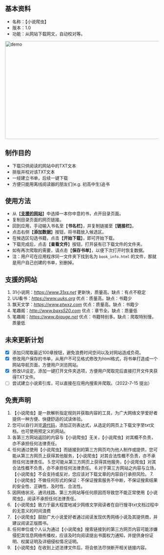 
## **基本资料**
* 名称：【小说爬虫】
* 版本：1.0
* 功能：从网站下载网文，自动校对等。

<img src="https://user-images.githubusercontent.com/78750074/179153333-c544e2c9-b499-43d4-96a2-79edf1a1ee0c.jpg" alt="demo" width="640" height="320" />

## **制作目的**
* 下载只供阅读的网站中的TXT文本
* 排版并校对该TXT文本
* 一经建立书单，后续一键下载
* 方便只能用离线阅读器的朋友们(e.g. 初高中生)追书

## **使用方法**
* 从【[**支援的网站**](#支援的网站 "Goto 支援的网站")】中选择一本你中意的书，点开目录页面。
* 复制目录页面的网页链接。
* 回到应用，手动输入书名至【**书名栏**】，并复制链接至【**链接栏**】。
* 点击右侧【**添加数据**】按钮，将书籍放入候选区。
* 在候选区勾选书籍，点击【**开始下载**】，即可开始下载。
* 下载完成后，点击【**查看文件**】按钮，打开装有已下载文件的文件夹。
* 如有再次爬取的需要，请点击【**保存书单**】，以便下次打开时恢复数据。
* 注：用户可在应用程序同一文件夹下找到名为 `book_info.html` 的文件，那就是用户自己创建的书单，别删掉。

## **支援的网站**
1. 31小说网：*https://www.31xs.net*
    更新快，质量高。缺点：有点不稳定
2. UU看书：*https://www.uuks.org*
    优点：质量高。缺点：书籍少
3. 飘天文学：*https://www.ptwxz.com*
    优点：质量高。缺点：书籍少
4. 笔趣阁：*http://www.bqxs520.com*
    优点：章节全。缺点：质量低
5. 笔趣阁：*https://www.ibiquge.net*
    优点：书籍特别多。缺点：爬取特别慢，质量低

## **未来更新计划**
- [X] 添加只爬取最近100章按钮，避免浪费时间空间以及对网站造成负荷。
- [X] 修改用户保存的书单，从用户不可见格式修改为html格式，将书单打造成一个网站导航页面，方便用户浏览网站。
- [X] 修改UI设定，添加一键打开文件夹选项，方便用户爬取完后直接打开文件夹获得TXT文件。
- [ ] 尝试建立小说索引库，可以直接在应用内搜索并爬取。（2022-7-15 提出）

## **免责声明**
1. 【小说爬虫】是一款解析指定规则并获取内容的工具，为广大网络文学爱好者提供一种方便、快捷舒适的试读体验。
2. 您可以自行浏览[源代码](https://github.com/Henryyy-Hung/Web-Spider-of-Chinese-Fiction/blob/main/src/NovelSpider.py)，添加正则表达式，从选定的网页上下载文字至txt文档，也可使用预定义的网站。
3. 各第三方网站返回的内容与【小说爬虫】无关，【小说爬虫】对其概不负责，亦不承担任何法律责任。
4. 任何通过使用【小说爬虫】而链接到的第三方网页均为他人制作或提供，您可能从第三方网页上获得其他服务，【小说爬虫】对其合法性概不负责，亦不承担任何法律责任。
5.您可能从第三方网页上获得其他服务，【小说爬虫】对其合法性概不负责，亦不承担任何法律责任。
6.对于第三方网站之内容与立场，【小说爬虫】不会支持或反对，您应该对下载文章的内容自行承担风险。
7.【小说爬虫】不做任何形式的保证：不保证搜索服务不中断，不保证搜索结果的安全性、正确性、及时性、合法性。
8. 因网络状况、通讯线路、第三方网站等任何原因而导致您不能正常使用【小说爬虫】，阅读不承担任何法律责任。
9. 【小说爬虫】致力于最大程度地减少网络文学阅读者在自行搜寻txt文档过程中的无意义的时间浪费
10. 【小说爬虫】鼓励广大小说爱好者通过阅读发现优秀网络小说及其提供商，并建议阅读正版图书。
11. 任何单位或个人认为通过【小说爬虫】搜索链接到的第三方网页内容可能涉嫌侵犯其信息网络传播权，应该及时向阅读提出书面权力通知，并提供身份证明、权属证明及详细侵权情况证明。
12. 【小说爬虫】在收到上述法律文件后，将会依法尽快断开相关链接内容。
